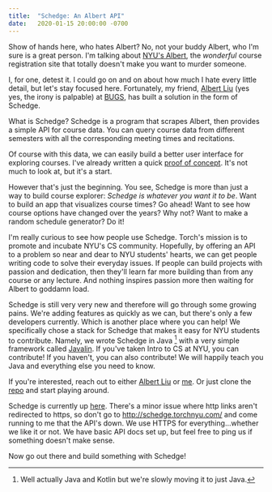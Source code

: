 ```yaml
---
title:  "Schedge: An Albert API"
date:   2020-01-15 20:00:00 -0700
---
```


Show of hands here, who hates Albert? No, not your buddy Albert, who
I'm sure is a great person. I'm talking about [NYU's
Albert](http://albert.nyu.edu/albert_index.html), the *wonderful*
course registration site that totally doesn't make you want to murder
someone.

I, for one, detest it. I could go on and on about how much I hate
every little detail, but let's stay focused here. Fortunately, my
friend, [Albert Liu](https://github.com/a1liu/) (yes yes, the irony is
palpable) at [BUGS](https://bugs-nyu.github.io/), has built a solution
in the form of Schedge.

What is Schedge? Schedge is a program that scrapes Albert, then
provides a simple API for course data. You can query course data from
different semesters with all the corresponding meeting times and
recitations.

Of course with this data, we can easily build a better user interface
for exploring courses. I've already written a quick [proof of
concept](https://courses.torchnyu.com/). It's not much to look at, but
it's a start.

However that's just the beginning. You see, Schedge is more than just
a way to build course explorer: *Schedge is whatever you want it to
be*. Want to build an app that visualizes course times? Go ahead! Want
to see how course options have changed over the years? Why not? Want
to make a random schedule generator? Do it!

I'm really curious to see how people use Schedge. Torch's mission is
to promote and incubate NYU's CS community. Hopefully, by offering an
API to a problem so near and dear to NYU students' hearts, we can get
people writing code to solve their everyday issues. If people can
build projects with passion and dedication, then they'll learn far
more building than from any course or any lecture. And nothing
inspires passion more then waiting for Albert to goddamn load.

Schedge is still very very new and therefore will go through some
growing pains. We're adding features as quickly as we can, but there's
only a few developers currently. Which is another place where you can
help! We specifically chose a stack for Schedge that makes it easy for
NYU students to contribute. Namely, we wrote Schedge in Java [^1] with
a very simple framework called [Javalin](https://javalin.io/). If
you've taken Intro to CS at NYU, you can contribute! If you haven't,
you can also contribute! We will happily teach you Java and everything
else you need to know.

[^1]: Well actually Java and Kotlin but we're slowly moving it to just Java.

If you're interested, reach out to either
[Albert Liu](https://github.com/a1liu/) or
[me](https://github.com/nicholaslyang). Or just clone the
[repo](https://github.com/a1liu/schedge) and start playing around.

Schedge is currently up [here](https://schedge.torchnyu.com/). There's
a minor issue where http links aren't redirected to https, so don't go
to http://schedge.torchnyu.com/ and come running to me that the API's
down. We use HTTPS for everything...whether we like it or not. We have
basic API docs set up, but feel free to ping us if something doesn't
make sense.

Now go out there and build something with Schedge!
